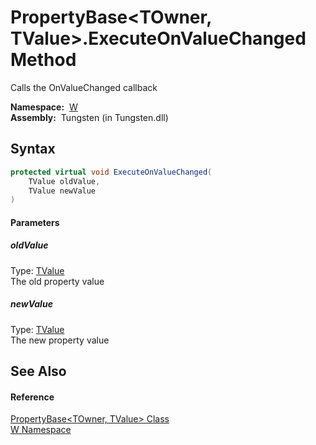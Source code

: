 PropertyBase&lt;TOwner, TValue>.ExecuteOnValueChanged Method
============================================================
   Calls the OnValueChanged callback

  **Namespace:**  [W][1]  
  **Assembly:**  Tungsten (in Tungsten.dll)

Syntax
------

```csharp
protected virtual void ExecuteOnValueChanged(
	TValue oldValue,
	TValue newValue
)
```

#### Parameters

##### *oldValue*
Type: [TValue][2]  
The old property value

##### *newValue*
Type: [TValue][2]  
The new property value


See Also
--------

#### Reference
[PropertyBase&lt;TOwner, TValue> Class][2]  
[W Namespace][1]  

[1]: ../README.md
[2]: README.md